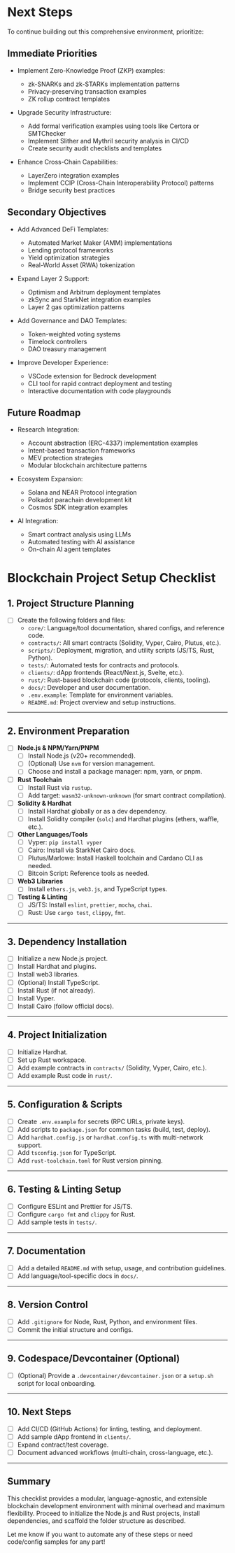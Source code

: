 # Next Steps
To continue building out this comprehensive environment, prioritize:

## Immediate Priorities

- Implement Zero-Knowledge Proof (ZKP) examples:
  - zk-SNARKs and zk-STARKs implementation patterns
  - Privacy-preserving transaction examples
  - ZK rollup contract templates

- Upgrade Security Infrastructure:
  - Add formal verification examples using tools like Certora or SMTChecker
  - Implement Slither and Mythril security analysis in CI/CD
  - Create security audit checklists and templates

- Enhance Cross-Chain Capabilities:
  - LayerZero integration examples
  - Implement CCIP (Cross-Chain Interoperability Protocol) patterns
  - Bridge security best practices

## Secondary Objectives

- Add Advanced DeFi Templates:
  - Automated Market Maker (AMM) implementations
  - Lending protocol frameworks
  - Yield optimization strategies
  - Real-World Asset (RWA) tokenization

- Expand Layer 2 Support:
  - Optimism and Arbitrum deployment templates
  - zkSync and StarkNet integration examples
  - Layer 2 gas optimization patterns

- Add Governance and DAO Templates:
  - Token-weighted voting systems
  - Timelock controllers
  - DAO treasury management

- Improve Developer Experience:
  - VSCode extension for Bedrock development
  - CLI tool for rapid contract deployment and testing
  - Interactive documentation with code playgrounds

## Future Roadmap

- Research Integration:
  - Account abstraction (ERC-4337) implementation examples
  - Intent-based transaction frameworks
  - MEV protection strategies
  - Modular blockchain architecture patterns

- Ecosystem Expansion:
  - Solana and NEAR Protocol integration
  - Polkadot parachain development kit
  - Cosmos SDK integration examples

- AI Integration:
  - Smart contract analysis using LLMs
  - Automated testing with AI assistance
  - On-chain AI agent templates

# Blockchain Project Setup Checklist

## 1. Project Structure Planning

- [ ] Create the following folders and files:
    - `core/`: Language/tool documentation, shared configs, and reference code.
    - `contracts/`: All smart contracts (Solidity, Vyper, Cairo, Plutus, etc.).
    - `scripts/`: Deployment, migration, and utility scripts (JS/TS, Rust, Python).
    - `tests/`: Automated tests for contracts and protocols.
    - `clients/`: dApp frontends (React/Next.js, Svelte, etc.).
    - `rust/`: Rust-based blockchain code (protocols, clients, tooling).
    - `docs/`: Developer and user documentation.
    - `.env.example`: Template for environment variables.
    - `README.md`: Project overview and setup instructions.

---

## 2. Environment Preparation

- [ ] **Node.js & NPM/Yarn/PNPM**
    - [ ] Install Node.js (v20+ recommended).
    - [ ] (Optional) Use `nvm` for version management.
    - [ ] Choose and install a package manager: npm, yarn, or pnpm.

- [ ] **Rust Toolchain**
    - [ ] Install Rust via `rustup`.
    - [ ] Add target: `wasm32-unknown-unknown` (for smart contract compilation).

- [ ] **Solidity & Hardhat**
    - [ ] Install Hardhat globally or as a dev dependency.
    - [ ] Install Solidity compiler (`solc`) and Hardhat plugins (ethers, waffle, etc.).

- [ ] **Other Languages/Tools**
    - [ ] Vyper: `pip install vyper`
    - [ ] Cairo: Install via StarkNet Cairo docs.
    - [ ] Plutus/Marlowe: Install Haskell toolchain and Cardano CLI as needed.
    - [ ] Bitcoin Script: Reference tools as needed.

- [ ] **Web3 Libraries**
    - [ ] Install `ethers.js`, `web3.js`, and TypeScript types.

- [ ] **Testing & Linting**
    - [ ] JS/TS: Install `eslint`, `prettier`, `mocha`, `chai`.
    - [ ] Rust: Use `cargo test`, `clippy`, `fmt`.

---

## 3. Dependency Installation

- [ ] Initialize a new Node.js project.
- [ ] Install Hardhat and plugins.
- [ ] Install web3 libraries.
- [ ] (Optional) Install TypeScript.
- [ ] Install Rust (if not already).
- [ ] Install Vyper.
- [ ] Install Cairo (follow official docs).

---

## 4. Project Initialization

- [ ] Initialize Hardhat.
- [ ] Set up Rust workspace.
- [ ] Add example contracts in `contracts/` (Solidity, Vyper, Cairo, etc.).
- [ ] Add example Rust code in `rust/`.

---

## 5. Configuration & Scripts

- [ ] Create `.env.example` for secrets (RPC URLs, private keys).
- [ ] Add scripts to `package.json` for common tasks (build, test, deploy).
- [ ] Add `hardhat.config.js` or `hardhat.config.ts` with multi-network support.
- [ ] Add `tsconfig.json` for TypeScript.
- [ ] Add `rust-toolchain.toml` for Rust version pinning.

---

## 6. Testing & Linting Setup

- [ ] Configure ESLint and Prettier for JS/TS.
- [ ] Configure `cargo fmt` and `clippy` for Rust.
- [ ] Add sample tests in `tests/`.

---

## 7. Documentation

- [ ] Add a detailed `README.md` with setup, usage, and contribution guidelines.
- [ ] Add language/tool-specific docs in `docs/`.

---

## 8. Version Control

- [ ] Add `.gitignore` for Node, Rust, Python, and environment files.
- [ ] Commit the initial structure and configs.

---

## 9. Codespace/Devcontainer (Optional)

- [ ] (Optional) Provide a `.devcontainer/devcontainer.json` or a `setup.sh` script for local onboarding.

---

## 10. Next Steps

- [ ] Add CI/CD (GitHub Actions) for linting, testing, and deployment.
- [ ] Add sample dApp frontend in `clients/`.
- [ ] Expand contract/test coverage.
- [ ] Document advanced workflows (multi-chain, cross-language, etc.).

---

## Summary

This checklist provides a modular, language-agnostic, and extensible blockchain development environment with minimal overhead and maximum flexibility. Proceed to initialize the Node.js and Rust projects, install dependencies, and scaffold the folder structure as described.

Let me know if you want to automate any of these steps or need code/config samples for any part!



